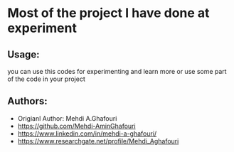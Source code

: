 Most of the project I have done at experiment
====================================


Usage:
------
you can use this codes for experimenting and learn more or use some part of the code in your project




Authors:
--------
* Origianl Author: Mehdi A.Ghafouri
* https://github.com/Mehdi-AminGhafouri
* https://www.linkedin.com/in/mehdi-a-ghafouri/
* https://www.researchgate.net/profile/Mehdi_Aghafouri

